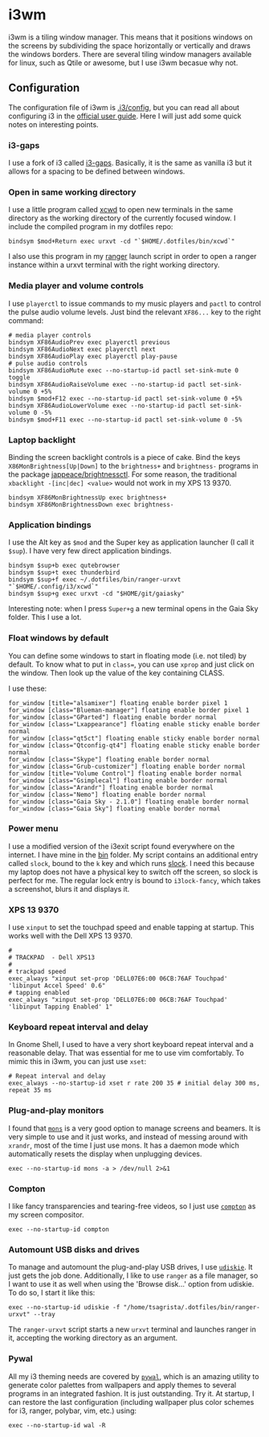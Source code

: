 # i3wm

i3wm is a tiling window manager. This means that it positions windows on the screens by subdividing the space horizontally or vertically and draws the windows borders. There are several tiling window managers available for linux, such as Qtile or awesome, but I use i3wm becasue why not.

## Configuration

The configuration file of i3wm is [.i3/config](../i3/config), but you can read all about configuring i3 in the [official user guide](https://i3wm.org/docs/userguide.html). Here I will just add some quick notes on interesting points.

### i3-gaps

I use a fork of i3 called [i3-gaps](https://github.com/Airblader/i3). Basically, it is the same as vanilla i3 but it allows for a spacing to be defined between windows.

### Open in same working directory

I use a little program called [xcwd](https://github.com/schischi/xcwd) to open new terminals in the same directory as the working directory of the currently focused window. I include the compiled program in my dotfiles repo:

```
bindsym $mod+Return exec urxvt -cd "`$HOME/.dotfiles/bin/xcwd`"
```

I also use this program in my [ranger](ranger.md) launch script in order to open a ranger instance within a urxvt terminal with the right working directory.

### Media player and volume controls

I use `playerctl` to issue commands to my music players and `pactl` to control the pulse audio volume levels. Just bind the relevant `XF86...` key to the right command:

```
# media player controls
bindsym XF86AudioPrev exec playerctl previous
bindsym XF86AudioNext exec playerctl next
bindsym XF86AudioPlay exec playerctl play-pause
# pulse audio controls
bindsym XF86AudioMute exec --no-startup-id pactl set-sink-mute 0 toggle
bindsym XF86AudioRaiseVolume exec --no-startup-id pactl set-sink-volume 0 +5%
bindsym $mod+F12 exec --no-startup-id pactl set-sink-volume 0 +5%
bindsym XF86AudioLowerVolume exec --no-startup-id pactl set-sink-volume 0 -5%
bindsym $mod+F11 exec --no-startup-id pactl set-sink-volume 0 -5%
```

### Laptop backlight

Binding the screen backlight controls is a piece of cake. Bind the keys `X86MonBrightness[Up|Down]` to the `brightness+` and `brightness-` programs in the package [jappeace/brightnessctl](https://github.com/jappeace/brightnessctl).
For some reason, the traditional `xbacklight -[inc|dec] <value>` would not work in my XPS 13 9370.

```
bindsym XF86MonBrightnessUp exec brightness+
bindsym XF86MonBrightnessDown exec brightness-
```

### Application bindings

I use the Alt key as `$mod` and the Super key as application launcher (I call it `$sup`). I have very few direct application bindings.

```
bindsym $sup+b exec qutebrowser
bindsym $sup+t exec thunderbird
bindsym $sup+f exec ~/.dotfiles/bin/ranger-urxvt "`$HOME/.config/i3/xcwd`"
bindsym $sup+g exec urxvt -cd "$HOME/git/gaiasky"
```

Interesting note: when I press `Super+g` a new terminal opens in the Gaia Sky folder. This I use a lot.

### Float windows by default

You can define some windows to start in floating mode (i.e. not tiled) by default. To know what to put in `class=`, you can use `xprop` and just click on the window. Then look up the value of the key containing CLASS.

I use these:

```
for_window [title="alsamixer"] floating enable border pixel 1
for_window [class="Blueman-manager"] floating enable border pixel 1
for_window [class="GParted"] floating enable border normal
for_window [class="Lxappearance"] floating enable sticky enable border normal
for_window [class="qt5ct"] floating enable sticky enable border normal
for_window [class="Qtconfig-qt4"] floating enable sticky enable border normal
for_window [class="Skype"] floating enable border normal
for_window [class="Grub-customizer"] floating enable border normal
for_window [title="Volume Control"] floating enable border normal
for_window [class="Gsimplecal"] floating enable border normal
for_window [class="Arandr"] floating enable border normal
for_window [class="Nemo"] floating enable border normal
for_window [class="Gaia Sky - 2.1.0"] floating enable border normal
for_window [class="Gaia Sky"] floating enable border normal
```

### Power menu

I use a modified version of the i3exit script found everywhere on the internet. I have mine in the [bin](../bin) folder. My script contains an additional entry called `slock`, bound to the `k` key and which runs [slock](http://tools.suckless.org/slock/). I need this because my laptop does not have a physical key to switch off the screen, so slock is perfect for me. The regular lock entry is bound to `i3lock-fancy`, which takes a screenshot, blurs it and displays it.

### XPS 13 9370

I use `xinput` to set the touchpad speed and enable tapping at startup. This works well with the Dell XPS 13 9370.

```
#
# TRACKPAD  - Dell XPS13
#
# trackpad speed
exec_always "xinput set-prop 'DELL07E6:00 06CB:76AF Touchpad' 'libinput Accel Speed' 0.6"
# tapping enabled
exec_always "xinput set-prop 'DELL07E6:00 06CB:76AF Touchpad' 'libinput Tapping Enabled' 1"
```

### Keyboard repeat interval and delay

In Gnome Shell, I used to have a very short keyboard repeat interval and a reasonable delay. That was essential for me to use vim comfortably. To mimic this in i3wm, you can just use `xset`:

```
# Repeat interval and delay
exec_always --no-startup-id xset r rate 200 35 # initial delay 300 ms, repeat 35 ms
```

### Plug-and-play monitors

I found that [`mons`](https://github.com/Ventto/mons) is a very good option to manage screens and beamers. It is very simple to use and it just works, and instead of messing around with `xrandr`, most of the time I just use mons. It has a daemon mode which automatically resets the display when unplugging devices.

```
exec --no-startup-id mons -a > /dev/null 2>&1
```

### Compton

I like fancy transparencies and tearing-free videos, so I just use [`compton`](https://github.com/chjj/compton) as my screen compositor.

```
exec --no-startup-id compton
```

### Automount USB disks and drives

To manage and automount the plug-and-play USB drives, I use [`udiskie`](https://github.com/coldfix/udiskie). It just gets the job done.
Additionally, I like to use `ranger` as a file manager, so I want to use it as well when using the 'Browse disk...' option from udiskie. To do so, I start it like this:

```
exec --no-startup-id udiskie -f "/home/tsagrista/.dotfiles/bin/ranger-urxvt" --tray
```

The `ranger-urxvt` script starts a new `urxvt` terminal and launches ranger in it, accepting the working directory as an argument.

### Pywal

All my i3 theming needs are covered by [`pywal`](https://github.com/dylanaraps/pywal), which is an amazing utility to generate color palettes from wallpapers and apply themes to several programs in an integrated fashion. It is just outstanding. Try it.
At startup, I can restore the last configuration (including wallpaper plus color schemes for i3, ranger, polybar, vim, etc.) using:

```
exec --no-startup-id wal -R
```
